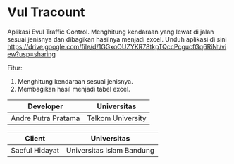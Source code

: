 # Vul Tracount
Aplikasi Evul Traffic Control. Menghitung kendaraan yang lewat di jalan sesuai jenisnya dan dibagikan hasilnya menjadi excel.
Unduh aplikasi di sini https://drive.google.com/file/d/1GGxoOUZYKR78tkpTQccPcgucfGq6RiNt/view?usp=sharing

Fitur:
1. Menghitung kendaraan sesuai jenisnya.
2. Membagikan hasil menjadi tabel excel.

|      Developer      |    Universitas    |
|:-------------------:|:-----------------:|
| Andre Putra Pratama | Telkom University |

|       Client        |        Universitas        |
|:-------------------:|:-------------------------:|
|   Saeful Hidayat    | Universitas Islam Bandung |
